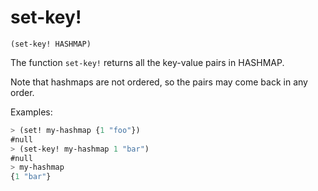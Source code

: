 # set-key!

`(set-key! HASHMAP)`

The function `set-key!` returns all the key-value pairs in HASHMAP.

Note that hashmaps are not ordered, so the pairs may come back in any
order.

Examples:

```lisp
> (set! my-hashmap {1 "foo"})
#null
> (set-key! my-hashmap 1 "bar")
#null
> my-hashmap
{1 "bar"}
```
